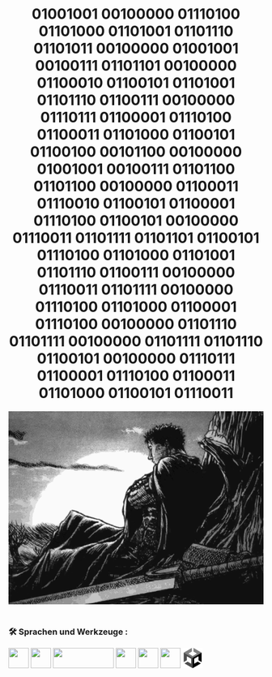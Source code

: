<div align="center">
  <h1>01001001 00100000 01110100 01101000 01101001 01101110 01101011 00100000 01001001 00100111 01101101 00100000 01100010 01100101 01101001 01101110 01100111 00100000 01110111 01100001 01110100 01100011 01101000 01100101 01100100 00101100 00100000 01001001 00100111 01101100 01101100 00100000 01100011 01110010 01100101 01100001 01110100 01100101 00100000 01110011 01101111 01101101 01100101 01110100 01101000 01101001 01101110 01100111 00100000 01110011 01101111 00100000 01110100 01101000 01100001 01110100 00100000 01101110 01101111 00100000 01101111 01101110 01100101 00100000 01110111 01100001 01110100 01100011 01101000 01100101 01110011</h1>
  <img src="https://github.com/KorsarOfficial/KorsarOfficial/blob/main/guts.gif"/>
  </br>
  <img src="https://komarev.com/ghpvc/?username=Flexlug&style=flat-square&color=blue" alt=""/>
</div>

### :hammer_and_wrench: Sprachen und Werkzeuge :

<div>
  <img src="https://user-images.githubusercontent.com/25181517/192106070-46255bcf-65e6-4c6b-a296-bf8d0d8fb2a7.png" width="40" height="40"/>
  <img src="https://user-images.githubusercontent.com/25181517/192106073-90fffafe-3562-4ff9-a37e-c77a2da0ff58.png" width="40" height="40"/>
  <img src="https://github.com/KorsarOfficial/KorsarOfficial/assets/110203126/d52cce5d-68ac-4c2d-97f1-bd87e450efcd" width="120" height="40"/>
  <img src="https://github.com/marwin1991/profile-technology-icons/assets/136815194/11e7dfe7-c1f6-483c-9d92-276f1fa9363b" width="40" height="40"/>
  <img src="https://github.com/marwin1991/profile-technology-icons/assets/136815194/1b2dea62-6521-42d7-8230-7e0c2b67e621" width="40" height="40"/>
  <img src="https://cdn.jsdelivr.net/gh/devicons/devicon/icons/visualstudio/visualstudio-plain.svg" width="40" height="40"/>
  <img src="https://github.com/devicons/devicon/blob/master/icons/unity/unity-original.svg" width="40" height="40"/>
  <link rel="stylesheet" href="https://cdn.jsdelivr.net/gh/devicons/devicon@v2.15.1/devicon.min.css">  
</div>
